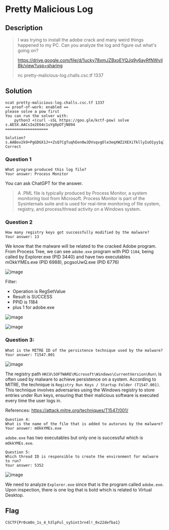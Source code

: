 # Pretty Malicious Log
## Description
> I was trying to install the adobe crack and many weird things happened to my PC. Can you analyze the log and figure out what's going on?
> 
> https://drive.google.com/file/d/1ucky78xmJZBxoEYQJq9y6ayRfNWvilBk/view?usp=sharing
> 
> nc pretty-malicious-log.challs.csc.tf 1337

## Solution
```
ncat pretty-malicious-log.challs.csc.tf 1337
== proof-of-work: enabled ==
please solve a pow first
You can run the solver with:
    python3 <(curl -sSL https://goo.gle/kctf-pow) solve s.AE5X.AACsIe2E64c1uYg0pOTjN894
===================

Solution? s.AABov2k9+PgGDGX1J++ZsQ7CgTuqhEen0wJDVsqvgOle3eqXWZ2XEXiTkllyIuO1yy1qIPsK5vjErP0VehJ0OgkPUptb6JXql2boZlWwXuiDNueEikK5HU058qMiZ70Cip7hzHtAgoyB/oxLtjta/vZMrehka64zpuG+bN4bOG8o/uzF9wRIxYCyYfLL+UfLe7vejKLqP+vRqgcMnQ5Dnzxe
Correct
```
### Question 1
```
What program produced this log file?
Your answer: Process Monitor
```
You can ask ChatGPT for the answer.
> A .PML file is typically produced by Process Monitor, a system monitoring tool from Microsoft. Process Monitor is part of the Sysinternals suite and is used for real-time monitoring of file system, registry, and process/thread activity on a Windows system.

### Question 2
```
How many registry keys got successfully modified by the malware?
Your answer: 13
```
We know that the malware will be related to the cracked Adobe program. From Process Tree, we can see `adobe.exe` program with PID `1184`, being called by Explorer.exe (PID 3440) and have two executables mOkkYMEs.exe (PID 6988), pcgsoUwQ.exe (PID 6776)

![image](https://github.com/user-attachments/assets/cc85df27-3498-4eff-9158-d1691fd7b533)

Filter:
- Operation is RegSetValue
- Result is SUCCESS
- PPID is 1184
- plus 1 for adobe.exe

![image](https://github.com/user-attachments/assets/53e98d2e-c0bb-483f-9eff-2e466d6544ba)

![image](https://github.com/user-attachments/assets/51a88448-f9c9-4671-a911-f6af1bc3fa79)

### Question 3:

```
What is the MITRE ID of the persistence technique used by the malware?
Your answer: T1547.001
```
![image](https://github.com/user-attachments/assets/f1d2ab60-e13f-4b00-b684-c69c6162104b)

The registry path `HKCU\SOFTWARE\Microsoft\Windows\CurrentVersion\Run\` is often used by malware to achieve persistence on a system. According to MITRE, the technique is `Registry Run Keys / Startup Folder (T1547.001)`. This technique involves adversaries using the Windows registry to store entries under Run keys, ensuring that their malicious software is executed every time the user logs in.

References:
https://attack.mitre.org/techniques/T1547/001/
```
Question 4:
What is the name of the file that is added to autoruns by the malware?
Your answer: mOkkYMEs.exe
```
`adobe.exe` has two executables but only one is successful which is `mOkkYMEs.exe`. 
```
Question 5:
Which thread ID is responsible to create the environment for malware to run?
Your answer: 5352
```

![image](https://github.com/user-attachments/assets/26f4c8dd-0e83-43e0-a973-06078fd19595)

We need to analyze `Explorer.exe` since that is the program called `adobe.exe`. Upon inspection, there is one log that is bold which is related to Virtual Desktop.
## Flag
```
CSCTF{Pr0cm0n_1s_4_h3lpFul_sy5int3rn4l!_0x22defba1}
```
